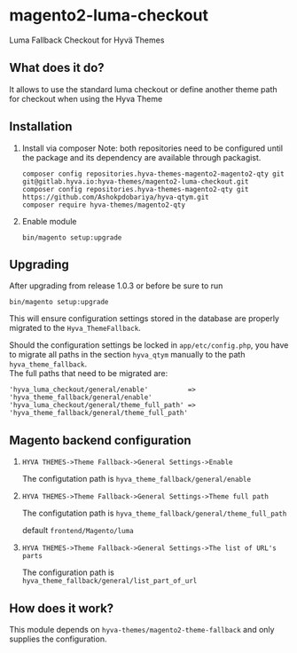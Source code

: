 # magento2-luma-checkout

Luma Fallback Checkout for Hyvä Themes

## What does it do?

It allows to use the standard luma checkout or define another theme path for checkout when using the Hyva Theme
 
## Installation
  
1. Install via composer
   Note: both repositories need to be configured until the package and its dependency are available through packagist.
   ```
   composer config repositories.hyva-themes-magento2-magento2-qty git git@gitlab.hyva.io:hyva-themes/magento2-luma-checkout.git
   composer config repositories.hyva-themes-magento2-qty git https://github.com/Ashokpdobariya/hyva-qtym.git
   composer require hyva-themes/magento2-qty
   ```
2. Enable module
   ```
   bin/magento setup:upgrade
   ```
   
## Upgrading

After upgrading from release 1.0.3 or before be sure to run
```
bin/magento setup:upgrade
```
This will ensure configuration settings stored in the database are properly migrated to the `Hyva_ThemeFallback`.

Should the configuration settings be locked in `app/etc/config.php`, you have to migrate all paths in the
section `hyva_qtym` manually to the path `hyva_theme_fallback`.  
The full paths that need to be migrated are:
```
'hyva_luma_checkout/general/enable'          => 'hyva_theme_fallback/general/enable'
'hyva_luma_checkout/general/theme_full_path' => 'hyva_theme_fallback/general/theme_full_path'
```


## Magento backend configuration

1. ```HYVA THEMES->Theme Fallback->General Settings->Enable```
    
    The configutation path is ```hyva_theme_fallback/general/enable```


2. ```HYVA THEMES->Theme Fallback->General Settings->Theme full path```

    The configutation path is ```hyva_theme_fallback/general/theme_full_path```
    
    default `frontend/Magento/luma`

3. ```HYVA THEMES->Theme Fallback->General Settings->The list of URL's parts```
   
   The configuration path is `hyva_theme_fallback/general/list_part_of_url`

## How does it work?

This module depends on `hyva-themes/magento2-theme-fallback` and only supplies the configuration. 
